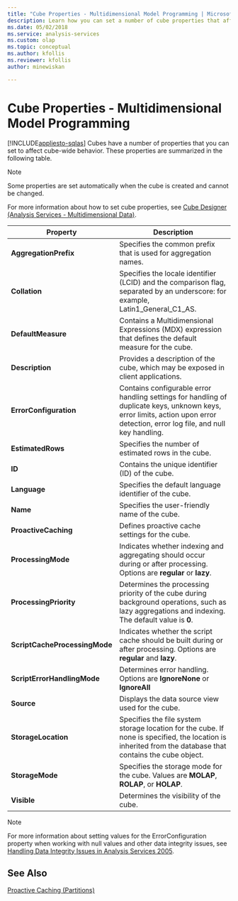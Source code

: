 ```yaml
---
title: "Cube Properties - Multidimensional Model Programming | Microsoft Docs"
description: Learn how you can set a number of cube properties that affect cube-wide behavior.
ms.date: 05/02/2018
ms.service: analysis-services
ms.custom: olap
ms.topic: conceptual
ms.author: kfollis
ms.reviewer: kfollis
author: minewiskan

---
```

# Cube Properties - Multidimensional Model Programming
[!INCLUDE[appliesto-sqlas](../includes/appliesto-sqlas.md)]
  Cubes have a number of properties that you can set to affect cube-wide behavior. These properties are summarized in the following table.  
  
> [!NOTE]  
>  Some properties are set automatically when the cube is created and cannot be changed.  
  
 For more information about how to set cube properties, see [Cube Designer &#40;Analysis Services - Multidimensional Data&#41;](../analysis-services-overview.md?viewFallbackFrom=sql-server-ver15).  
  
|Property|Description|  
|--------------|-----------------|  
|**AggregationPrefix**|Specifies the common prefix that is used for aggregation names.|  
|**Collation**|Specifies the locale identifier (LCID) and the comparison flag, separated by an underscore: for example, Latin1_General_C1_AS.|  
|**DefaultMeasure**|Contains a Multidimensional Expressions (MDX) expression that defines the default measure for the cube.|  
|**Description**|Provides a description of the cube, which may be exposed in client applications.|  
|**ErrorConfiguration**|Contains configurable error handling settings for handling of duplicate keys, unknown keys, error limits, action upon error detection, error log file, and null key handling.|  
|**EstimatedRows**|Specifies the number of estimated rows in the cube.|  
|**ID**|Contains the unique identifier (ID) of the cube.|  
|**Language**|Specifies the default language identifier of the cube.|  
|**Name**|Specifies the user-friendly name of the cube.|  
|**ProactiveCaching**|Defines proactive cache settings for the cube.|  
|**ProcessingMode**|Indicates whether indexing and aggregating should occur during or after processing. Options are **regular** or **lazy**.|  
|**ProcessingPriority**|Determines the processing priority of the cube during background operations, such as lazy aggregations and indexing. The default value is **0**.|  
|**ScriptCacheProcessingMode**|Indicates whether the script cache should be built during or after processing. Options are **regular** and **lazy**.|  
|**ScriptErrorHandlingMode**|Determines error handling. Options are **IgnoreNone** or **IgnoreAll**|  
|**Source**|Displays the data source view used for the cube.|  
|**StorageLocation**|Specifies the file system storage location for the cube. If none is specified, the location is inherited from the database that contains the cube object.|  
|**StorageMode**|Specifies the storage mode for the cube. Values are **MOLAP**, **ROLAP**, or **HOLAP**.|  
|**Visible**|Determines the visibility of the cube.|  
  
> [!NOTE]  
>  For more information about setting values for the ErrorConfiguration property when working with null values and other data integrity issues, see [Handling Data Integrity Issues in Analysis Services 2005](/previous-versions/sql/sql-server-2005/administrator/ms345138(v=sql.90)).  
  
## See Also  
 [Proactive Caching &#40;Partitions&#41;](../../analysis-services/multidimensional-models-olap-logical-cube-objects/partitions-proactive-caching.md)  
  

